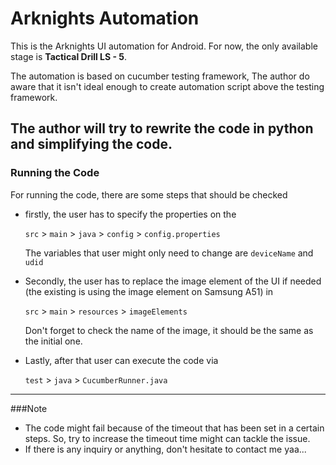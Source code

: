 # Arknights Automation
This is the Arknights UI automation for Android. For now, the only available stage is **Tactical Drill LS - 5**. 

The automation is based on cucumber testing framework, The author do aware that it isn't ideal enough to create 
automation script above the testing framework. 

The author will try to rewrite the code in python
and simplifying the code. 
---
### Running the Code
For running the code, there are some steps that should be checked

- firstly, the user has to specify the properties on the 

    `src` > `main` > `java` > `config` > `config.properties`
    
    The variables that user might only need to change are
    `deviceName` and `udid`
    
- Secondly, the user has to replace the image element of the UI if needed (the existing is using the image element on Samsung A51) in

    `src` > `main` > `resources` > `imageElements`

    Don't forget to check the name of the image, it should be the same as the initial one.

- Lastly, after that user can execute the code via 

    `test` > `java` > `CucumberRunner.java`
---
###Note

- The code might fail because of the timeout that has been set in a certain steps. So, try to increase the timeout time
might can tackle the issue.
- If there is any inquiry or anything, don't hesitate to contact me yaa...